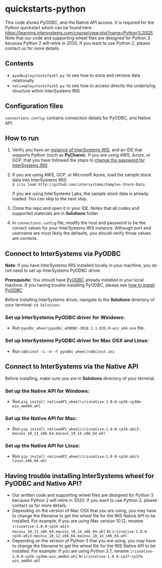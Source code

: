 # quickstarts-python
This code shows PyODBC, and the Native API access. It is required for the Python quickstart which can be found here: https://learning.intersystems.com/course/view.php?name=Python%20QS   
Note that our code and supporting wheel files are designed for Python 3 because Python 2 will retire in 2020. If you want to use Python 2, please contact us for more details.


## Contents
* `pyodbcplaystocksTask7.py`: to see how to store and retrieve data relationally
* `nativeplaystocksTask5.py`: to see how to access directly the underlying structure within InterSystems IRIS

## Configuration files
`connections.config`: contains connection details for PyODBC, and Native API.

## How to run

1.  Verify you have an [<span class="urlformat">instance of InterSystems IRIS</span>](https://learning.intersystems.com/course/view.php?name=Get%20InterSystems%20IRIS), 
and an IDE that supports Python (such as **PyCharm**). 
If you are using AWS, Azure, or GCP, that you have followed the steps to [change the password for InterSystems IRIS](https://docs.intersystems.com/irislatest/csp/docbook/DocBook.UI.Page.cls?KEY=ACLOUD#ACLOUD_interact).
2.  If you are using AWS, GCP, or Microsoft Azure, load the sample stock data into InterSystems IRIS:  
    `$ iris load http://github.com/intersystems/Samples-Stock-Data`  
    
    If you are using InterSystems Labs, the sample stock data is already loaded. You can skip to the next step.
3. Clone the repo and open it in your IDE. Notes that all codes and supported materials are in **Solutions** folder
4. In `connections.config` file, modify the host and password to be the correct values for your InterSystems IRIS instance. 
Although port and username are most likely the defaults, you should verify those values are corrects.

## Connect to InterSystems via PyODBC

**Note**: If you have InterSystems IRIS installed locally in your machine, you do not need to set up InterSystems PyODBC driver.

**Prerequisite**: You should have [PyODBC](https://pypi.org/project/pyodbc/) already installed in your local machine.
If you having trouble installing PyODBC, please see [how to install PyODBC](pyodbc_install.md)

Before installing InterSystems driver, navigate to the **Solutions** directory of your terminal: `cd Solutions` 

### Set up InterSystems PyODBC driver for Windows:

* Run `pyodbc_wheel\pyodbc_whODBC-2018.1.1.635.0-win_x64.exe` file.

###  Set up InterSystems PyODBC driver for Mac OSX and Linux:

* Run `odbcinst –i –d –f pyodbc_wheel/odbcinst.ini`

## Connect to InterSystems via the Native API

Before installing, make sure you are in **Solutions** directory of your terminal.

### Set up the Native API for Windows:

* Run `pip install nativeAPI_wheel\irisnative-1.0.0-cp36-cp36m-win_amd64.whl`

### Set up the Native API for Mac:

* Run `pip install nativeAPI_wheel/irisnative-1.0.0-cp34-abi3-macosx_10_13_x86_64.macosx_10_14_x86_64.whl`

### Set up the Native API for Linux:

* Run `pip install nativeAPI_wheel/irisnative-1.0.0-cp34-abi3-linux_x86_64.whl`


## Having trouble installing InterSystems wheel for PyODBC and Native API?

* Our written code and supporting wheel files are designed for Python 3 because Python 2 will retire in 2020. If you want to use Python 2, please contact us for more details.
* Depending on the version of Mac OSX that you are using, you may have to change the filename to get the wheel file for the IRIS Native API to be installed. For example, if you are using Mac version 10.12, rename `irisnative-1.0.0-cp34-abi3-macosx_10_13_x86_64.macosx_10_14_x86_64.whl` to `irisnative-1.0.0-cp34-abi3-macosx_10_12_x86_64.macosx_10_14_x86_64.whl`
* Depending on the version of Python 3 that you are using, you may have to change the filename to get the wheel file for the IRIS Native API to be installed. For example: If you are using Python 3.7, rename `irisnative-1.0.0-cp36-cp36m-win_amd64.whl` to `irisnative-1.0.0-cp37-cp37m-win_amd64.whl`